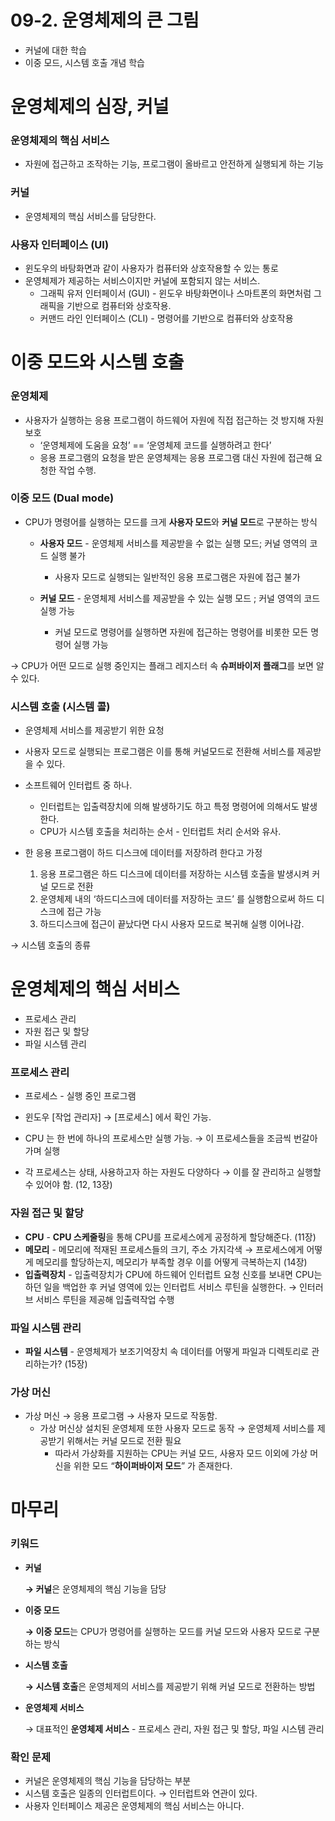 # 09-2. 운영체제의 큰 그림

<aside>

- 커널에 대한 학습
- 이중 모드, 시스템 호출 개념 학습
</aside>

# 운영체제의 심장, 커널

### 운영체제의 핵심 서비스

- 자원에 접근하고 조작하는 기능, 프로그램이 올바르고 안전하게 실행되게 하는 기능

### 커널

- 운영체제의 핵심 서비스를 담당한다.

### 사용자 인터페이스 (UI)

- 윈도우의 바탕화면과 같이 사용자가 컴퓨터와 상호작용할 수 있는 통로
- 운영체제가 제공하는 서비스이지만 커널에 포함되지 않는 서비스.
    - 그래픽 유저 인터페이서 (GUI) - 윈도우 바탕화면이나 스마트폰의 화면처럼 그래픽을 기반으로 컴퓨터와 상호작용.
    - 커맨드 라인 인터페이스 (CLI) - 명령어를 기반으로 컴퓨터와 상호작용

# 이중 모드와 시스템 호출

### 운영체제

- 사용자가 실행하는 응용 프로그램이 하드웨어 자원에 직접 접근하는 것 방지해 자원 보호
    - ‘운영체제에 도움을 요청’ == ‘운영체제 코드를 실행하려고 한다’
    - 응용 프로그램의 요청을 받은 운영체제는 응용 프로그램 대신 자원에 접근해 요청한 작업 수행.



### 이중 모드 (Dual mode)

- CPU가 명령어를 실행하는 모드를 크게 **사용자 모드**와 **커널 모드**로 구분하는 방식
    - **사용자 모드** - 운영체제 서비스를 제공받을 수 없는 실행 모드; 커널 영역의 코드 실행 불가
        - 사용자 모드로 실행되는 일반적인 응용 프로그램은 자원에 접근 불가
    
    - **커널 모드** - 운영체제 서비스를 제공받을 수 있는 실행 모드 ; 커널 영역의 코드 실행 가능
        - 커널 모드로 명령어를 실행하면 자원에 접근하는 명령어를 비롯한 모든 명령어 실행 가능




→ CPU가 어떤 모드로 실행 중인지는 플래그 레지스터 속 **슈퍼바이저 플래그**를 보면 알 수 있다.

### 시스템 호출 (시스템 콜)

- 운영체제 서비스를 제공받기 위한 요청
- 사용자 모드로 실행되는 프로그램은 이를 통해 커널모드로 전환해 서비스를 제공받을 수 있다.




- 소프트웨어 인터럽트 중 하나.
    - 인터럽트는 입출력장치에 의해 발생하기도 하고 특정 명령어에 의해서도 발생한다.
    - CPU가 시스템 호출을 처리하는 순서 - 인터럽트 처리 순서와 유사.




- 한 응용 프로그램이 하드 디스크에 데이터를 저장하려 한다고 가정
    1. 응용 프로그램은 하드 디스크에 데이터를 저장하는 시스템 호출을 발생시켜 커널 모드로 전환
    2. 운영체제 내의 ‘하드디스크에 데이터를 저장하는 코드’ 를 실행함으로써 하드 디스크에 접근 가능
    3. 하드디스크에 접근이 끝났다면 다시 사용자 모드로 복귀해 실행 이어나감.







→ 시스템 호출의 종류

# 운영체제의 핵심 서비스

- 프로세스 관리
- 자원 접근 및 할당
- 파일 시스템 관리

### 프로세스 관리

- 프로세스 - 실행 중인 프로그램
- 윈도우 [작업 관리자] → [프로세스] 에서 확인 가능.

- CPU 는 한 번에 하나의 프로세스만 실행 가능. → 이 프로세스들을 조금씩 번갈아 가며 실행



- 각 프로세스는 상태, 사용하고자 하는 자원도 다양하다 → 이를 잘 관리하고 실행할 수 있어야 함. (12, 13장)

### 자원 접근 및 할당

- **CPU** - **CPU 스케줄링**을 통해 CPU를 프로세스에게 공정하게 할당해준다. (11장)
- **메모리** - 메모리에 적재된 프로세스들의 크기, 주소 가지각색 → 프로세스에게 어떻게 메모리를 할당하는지, 메모리가 부족할 경우 이를 어떻게 극복하는지 (14장)
- **입출력장치** - 입출력장치가 CPU에 하드웨어 인터럽트 요청 신호를 보내면 CPU는 하던 일을 백업한 후 커널 영역에 있는 인터럽트 서비스 루틴을 실행한다. → 인터러브 서비스 루틴을 제공해 입출력작업 수행

### 파일 시스템 관리

- **파일 시스템** - 운영체제가 보조기억장치 속 데이터를 어떻게 파일과 디렉토리로 관리하는가? (15장)

### 가상 머신

- 가상 머신 → 응용 프로그램 → 사용자 모드로 작동함.
    - 가상 머신상 설치된 운영체제 또한 사용자 모드로 동작 → 운영체제 서비스를 제공받기 위해서는 커널 모드로 전환 필요
        - 따라서 가상화를 지원하는 CPU는 커널 모드, 사용자 모드 이외에 가상 머신을 위한 모드 “**하이퍼바이저 모드**” 가 존재한다.

# 마무리

### 키워드

- **커널**
    
    **→ 커널**은 운영체제의 핵심 기능을 담당
    
- **이중 모드**
    
    **→ 이중 모드**는 CPU가 명령어를 실행하는 모드를 커널 모드와 사용자 모드로 구분하는 방식
    
- **시스템 호출**
    
    **→ 시스템 호출**은 운영체제의 서비스를 제공받기 위해 커널 모드로 전환하는 방법
    
- **운영체제 서비스**
    
    → 대표적인 **운영체제 서비스** - 프로세스 관리, 자원 접근 및 할당, 파일 시스템 관리
    

### 확인 문제

- 커널은 운영체제의 핵심 기능을 담당하는 부분
- 시스템 호출은 일종의 인터럽트이다. → 인터럽트와 연관이 있다.
- 사용자 인터페이스 제공은 운영체제의 핵심 서비스는 아니다.
